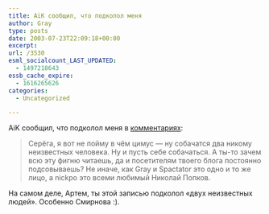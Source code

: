 ```yaml
---
title: AiK сообщил, что подколол меня
author: Gray
type: posts
date: 2003-07-23T22:09:18+00:00
excerpt:
url: /3530
esml_socialcount_LAST_UPDATED:
  - 1497218643
essb_cache_expire:
  - 1616265626
categories:
  - Uncategorized

---
```








AiK сообщил, что подколол меня в <a href="http://www.searchengines.ru/cgi-bin/blog/mt-comments.cgi?entry_id=1369" target="_blank">комментариях</a>:

> Серёга, я вот не пойму в чём цимус &#8212; ну собачатся два никому неизвестных человека. Ну и пусть себе собачаться. А ты-то зачем всю эту фигню читаешь, да и посетителям твоего блога постоянно подсовываешь? Не иначе, как Gray и Spactator это одно и то же лицо, а nickpo это всеми любимый Николай Попков.

На самом деле, Артем, ты этой записью подколол &#171;двух неизвестных людей&#187;. Особенно Смирнова :).